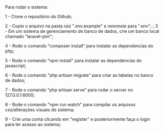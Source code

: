 


Para rodar o sistema:

1 - Clone o repositório do Github;

2 - Copie o arquivo na pasta raiz ".env.example" e renomeie para ".env";
;
3 - Em um sistema de gerenciamento de banco de dados, crie um banco local chamado "laravel-pim";

4 - Rode o comando "composer install" para instalar as dependencias do php;

5 - Rode o comando "npm install" para instalar as dependencias do javascript;

6 - Rode o comando "php artisan migrate" para criar as tabelas no banco de dados;

7 - Rode o comando "php artisan serve" para rodar o server no 127.0.0.1:8000;

8 - Rode o comando "npm run watch" para compilar os arquivos css/alterações visuais do sistema;

9 - Crie uma conta clicando em "register" e posteriormente faça o login para ter acesso ao sistema;

